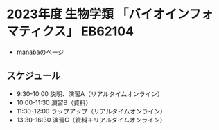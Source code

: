 # 2023年度 生物学類 「バイオインフォマティクス」 EB62104

* [manabaのページ](https://manaba.tsukuba.ac.jp/ct/course_2907352)

## スケジュール

- 9:30-10:00 説明、演習A（リアルタイムオンライン）
- 10:00-11:30 演習B（資料）
- 11:30-12:00 ラップアップ（リアルタイムオンライン）
- 13:30-16:30 演習C（資料＋リアルタイムオンライン）
